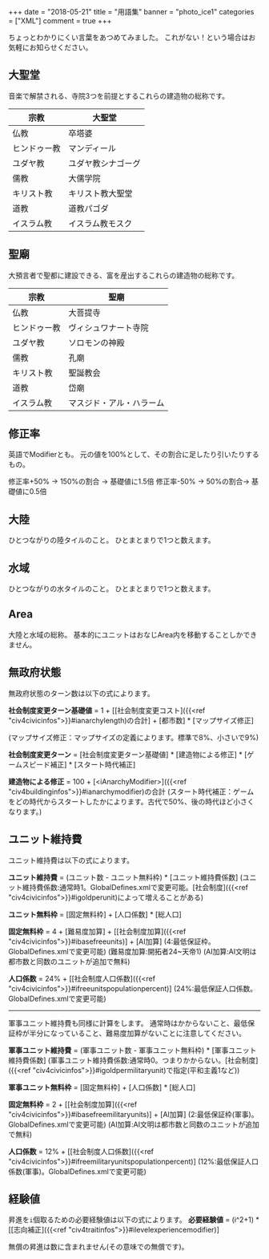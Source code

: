 +++
date = "2018-05-21"
title = "用語集"
banner = "photo_ice1"
categories = ["XML"]
comment = true
+++

ちょっとわかりにくい言葉をあつめてみました。
これがない！という場合はお気軽にお知らせください。

## 大聖堂
音楽で解禁される、寺院3つを前提とするこれらの建造物の総称です。

宗教|大聖堂
---|---
仏教|卒塔婆
ヒンドゥー教|マンディール
ユダヤ教|ユダヤ教シナゴーグ
儒教|大儒学院
キリスト教|キリスト教大聖堂
道教|道教パゴダ
イスラム教|イスラム教モスク

## 聖廟
大預言者で聖都に建設できる、富を産出するこれらの建造物の総称です。

宗教|聖廟
---|---
仏教|大菩提寺
ヒンドゥー教|ヴィシュワナート寺院
ユダヤ教|ソロモンの神殿
儒教|孔廟
キリスト教|聖誕教会
道教|岱廟
イスラム教|マスジド・アル・ハラーム

## 修正率
英語でModifierとも。
元の値を100%として、その割合に足したり引いたりするもの。

修正率+50% → 150%の割合 → 基礎値に1.5倍
修正率-50% → 50%の割合→ 基礎値に0.5倍

## 大陸
ひとつながりの陸タイルのこと。
ひとまとまりで1つと数えます。

## 水域
ひとつながりの水タイルのこと。
ひとまとまりで1つと数えます。

## Area
大陸と水域の総称。
基本的にユニットはおなじArea内を移動することしかできません。

## 無政府状態

無政府状態のターン数は以下の式によります。

**社会制度変更ターン基礎値** = 1 + \[[社会制度変更コスト]({{<ref "civ4civicinfos">}}#ianarchylength)の合計\] + \[都市数\] * \[マップサイズ修正\]

(マップサイズ修正：マップサイズの定義によります。標準で8%、小さいで9%)

**社会制度変更ターン** = \[社会制度変更ターン基礎値\] * \[建造物による修正\] * \[ゲームスピード補正\] * \[スタート時代補正\]

**建造物による修正** = 100 + [\<iAnarchyModifier\>]({{<ref "civ4buildinginfos">}}#ianarchymodifier)の合計
(スタート時代補正：ゲームをどの時代からスタートしたかによります。古代で50%、後の時代ほど小さくなります。)

## ユニット維持費

ユニット維持費は以下の式によります。

**ユニット維持費** = (ユニット数 - ユニット無料枠) * \[ユニット維持費係数\]
(ユニット維持費係数:通常時1。GlobalDefines.xmlで変更可能。[社会制度]({{<ref "civ4civicinfos">}}#igoldperunit)によって増えることがある)

**ユニット無料枠** = \[固定無料枠\] + \[人口係数\] * \[総人口\]

**固定無料枠** = 4 + \[難易度加算\] + \[[社会制度加算]({{<ref "civ4civicinfos">}}#ibasefreeunits)\] + \[AI加算\]
(4:最低保証枠。GlobalDefines.xmlで変更可能)
(難易度加算:開拓者24~天帝1)
(AI加算:AI文明は都市数と同数のユニットが追加で無料)

**人口係数** = 24% + \[[社会制度人口係数]({{<ref "civ4civicinfos">}}#ifreeunitspopulationpercent)\]
(24%:最低保証人口係数。GlobalDefines.xmlで変更可能)

---

軍事ユニット維持費も同様に計算をします。
通常時はかからないこと、最低保証枠が半分になっていること、難易度加算がないことに注意してください。

**軍事ユニット維持費** = (軍事ユニット数 - 軍事ユニット無料枠) * \[軍事ユニット維持費係数\]
(軍事ユニット維持費係数:通常時0。つまりかからない。[社会制度]({{<ref "civ4civicinfos">}}#igoldpermilitaryunit)で指定(平和主義1など))

**軍事ユニット無料枠** = \[固定無料枠\] + \[人口係数\] * \[総人口\]

**固定無料枠** = 2 + \[[社会制度加算]({{<ref "civ4civicinfos">}}#ibasefreemilitaryunits)\] + \[AI加算\]
(2:最低保証枠(軍事)。GlobalDefines.xmlで変更可能)
(AI加算:AI文明は都市数と同数のユニットが追加で無料)

**人口係数** = 12% + \[[社会制度人口係数]({{<ref "civ4civicinfos">}}#ifreemilitaryunitspopulationpercent)\]
(12%:最低保証人口係数(軍事)。GlobalDefines.xmlで変更可能)

## 経験値

昇進を`i`個取るための必要経験値は以下の式によります。
**必要経験値** = (i^2+1) * \[[志向補正]({{<ref "civ4traitinfos">}}#ilevelexperiencemodifier)\]

無償の昇進は数に含まれません(その意味での無償です)。
